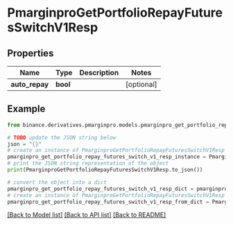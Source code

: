 # PmarginproGetPortfolioRepayFuturesSwitchV1Resp


## Properties

Name | Type | Description | Notes
------------ | ------------- | ------------- | -------------
**auto_repay** | **bool** |  | [optional] 

## Example

```python
from binance.derivatives.pmarginpro.models.pmarginpro_get_portfolio_repay_futures_switch_v1_resp import PmarginproGetPortfolioRepayFuturesSwitchV1Resp

# TODO update the JSON string below
json = "{}"
# create an instance of PmarginproGetPortfolioRepayFuturesSwitchV1Resp from a JSON string
pmarginpro_get_portfolio_repay_futures_switch_v1_resp_instance = PmarginproGetPortfolioRepayFuturesSwitchV1Resp.from_json(json)
# print the JSON string representation of the object
print(PmarginproGetPortfolioRepayFuturesSwitchV1Resp.to_json())

# convert the object into a dict
pmarginpro_get_portfolio_repay_futures_switch_v1_resp_dict = pmarginpro_get_portfolio_repay_futures_switch_v1_resp_instance.to_dict()
# create an instance of PmarginproGetPortfolioRepayFuturesSwitchV1Resp from a dict
pmarginpro_get_portfolio_repay_futures_switch_v1_resp_from_dict = PmarginproGetPortfolioRepayFuturesSwitchV1Resp.from_dict(pmarginpro_get_portfolio_repay_futures_switch_v1_resp_dict)
```
[[Back to Model list]](../README.md#documentation-for-models) [[Back to API list]](../README.md#documentation-for-api-endpoints) [[Back to README]](../README.md)


